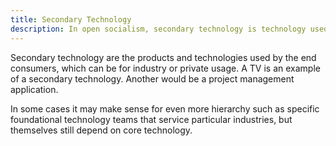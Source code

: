 ```yaml
---
title: Secondary Technology
description: In open socialism, secondary technology is technology used by all of society.
---
```


Secondary technology are the products and technologies used by the end consumers, which can be for industry or private usage. A TV is an example of a secondary technology. Another would be a project management application.

In some cases it may make sense for even more hierarchy such as specific foundational technology teams that service particular industries, but themselves still depend on core technology.

